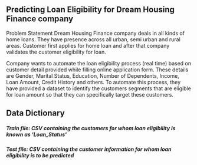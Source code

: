 ## Predicting Loan Eligibility for Dream Housing Finance company
Problem Statement
Dream Housing Finance company deals in all kinds of home loans. They have presence across all urban, semi urban and rural areas. Customer first applies for home loan and after that company validates the customer eligibility for loan.

Company wants to automate the loan eligibility process (real time) based on customer detail provided while filling online application form. These details are Gender, Marital Status, Education, Number of Dependents, Income, Loan Amount, Credit History and others. To automate this process, they have provided a dataset to identify the customers segments that are eligible for loan amount so that they can specifically target these customers. 
## Data Dictionary
<h5>Train file: CSV containing the customers for whom loan eligibility is known as 'Loan_Status'</h5>
<h5>Test file: CSV containing the customer information for whom loan eligibility is to be predicted</h5>


